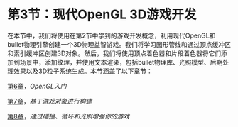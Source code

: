 # 第3节：现代OpenGL 3D游戏开发

在本节中，我们将使用在第2节中学到的游戏开发概念，利用现代OpenGL和bullet物理引擎创建一个3D物理益智游戏。我们将学习图形管线和通过顶点缓冲区和索引缓冲区创建3D对象。然后，我们将使用顶点着色器和片段着色器将它们添加到场景中，添加纹理，并使用文本渲染，包括bullet物理库、光照模型、后期处理效果以及3D粒子系统生成。本节涵盖了以下章节：

[第6章](df91d837-a1b9-4723-a779-792d2d6358fa.xhtml)，*OpenGL入门*

[第7章](ccdc775e-ac6b-41aa-b861-1eae379feb04.xhtml)，*基于游戏对象进行构建*

[第8章](ed5ec7d6-9257-48c4-9f66-3a2aca68eeeb.xhtml)，*通过碰撞、循环和光照增强你的游戏*
